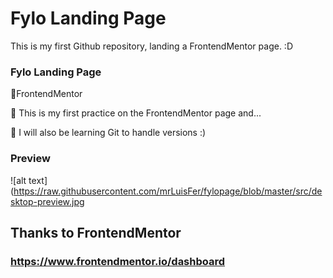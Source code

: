 # Fylo Landing Page

This is my first Github repository, landing a FrontendMentor page. :D

### Fylo Landing Page

📌FrontendMentor

📌 This is my first practice on the FrontendMentor page and...

🌟 I will also be learning Git to handle versions :)

### Preview

![alt text](https://raw.githubusercontent.com/mrLuisFer/fylopage/blob/master/src/desktop-preview.jpg

## Thanks to FrontendMentor

### https://www.frontendmentor.io/dashboard
